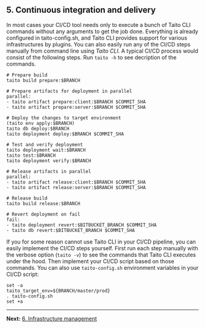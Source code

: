 ## 5. Continuous integration and delivery

In most cases your CI/CD tool needs only to execute a bunch of Taito CLI commands without any arguments to get the job done. Everything is already configured in taito-config.sh, and Taito CLI provides support for various infrastructures by plugins. You can also easily run any of the CI/CD steps manually from command line using *Taito CLI*. A typical CI/CD process would consist of the following steps. Run `taito -h` to see decription of the commands.

```
# Prepare build
taito build prepare:$BRANCH

# Prepare artifacts for deployment in parallel
parallel:
- taito artifact prepare:client:$BRANCH $COMMIT_SHA
- taito artifact prepare:server:$BRANCH $COMMIT_SHA

# Deploy the changes to target environment
(taito env apply:$BRANCH)
taito db deploy:$BRANCH
taito deployment deploy:$BRANCH $COMMIT_SHA

# Test and verify deployment
taito deployment wait:$BRANCH
taito test:$BRANCH
taito deployment verify:$BRANCH

# Release artifacts in parallel
parallel:
- taito artifact release:client:$BRANCH $COMMIT_SHA
- taito artifact release:server:$BRANCH $COMMIT_SHA

# Release build
taito build release:$BRANCH

# Revert deployment on fail
fail:
- taito deployment revert:$BITBUCKET_BRANCH $COMMIT_SHA
- taito db revert:$BITBUCKET_BRANCH $COMMIT_SHA
```

If you for some reason cannot use Taito CLI in your CI/CD pipeline, you can easily implement the CI/CD steps yourself. First run each step manually with the verbose option (`taito -v`) to see the commands that Taito CLI executes under the hood. Then implement your CI/CD script based on those commands. You can also use `taito-config.sh` environment variables in your CI/CD script:

```
set -a
taito_target_env=${BRANCH/master/prod}
. taito-config.sh
set +a
```

---

**Next:** [6. Infrastructure management](06-infrastructure-management.md)
